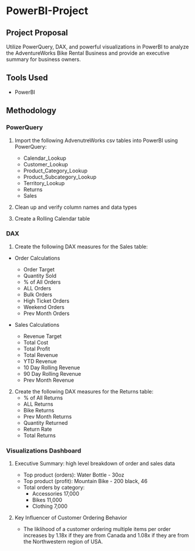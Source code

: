 # PowerBI-Project

## Project Proposal
Utilize PowerQuery, DAX, and powerful visualizations in PowerBI to analyze the AdventureWorks Bike Rental Business and provide an executive summary for business owners.

## Tools Used
- PowerBI

## Methodology

### PowerQuery
1. Import the following AdvenutreWorks csv tables into PowerBI using PowerQuery:
    - Calendar_Lookup
    - Customer_Lookup
    - Product_Category_Lookup
    - Product_Subcategory_Lookup
    - Territory_Lookup
    - Returns
    - Sales
  
2. Clean up and verify column names and data types

3. Create a Rolling Calendar table

### DAX
1. Create the following DAX measures for the Sales table:
  - Order Calculations
    - Order Target
    - Quantity Sold
    - % of All Orders
    - ALL Orders
    - Bulk Orders
    - High Ticket Orders
    - Weekend Orders
    - Prev Month Orders
  
- Sales Calculations
    - Revenue Target
    - Total Cost
    - Total Profit
    - Total Revenue
    - YTD Revenue
    - 10 Day Rolling Revenue
    - 90 Day Rolling Revenue
    - Prev Month Revenue

2. Create the following DAX measures for the Returns table:
    - % of All Returns
    - ALL Returns
    - Bike Returns
    - Prev Month Returns
    - Quantity Returned
    - Return Rate
    - Total Returns
  
### Visualizations Dashboard
1. Executive Summary: high level breakdown of order and sales data
    - Top product (orders): Water Bottle - 30oz
    - Top product (profit): Mountain Bike - 200 black, 46
    - Total orders by category:
      - Accessories 17,000
      - Bikes 11,000
      - Clothing 7,000
    
2. Key Influencer of Customer Ordering Behavior
    - The liklihood of a customer ordering multiple items per order increases by 1.18x if they are from Canada and 1.08x if they are from the Northwestern region of USA. 
